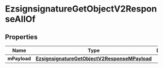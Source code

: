 

# EzsignsignatureGetObjectV2ResponseAllOf


## Properties

| Name | Type | Description | Notes |
|------------ | ------------- | ------------- | -------------|
|**mPayload** | [**EzsignsignatureGetObjectV2ResponseMPayload**](EzsignsignatureGetObjectV2ResponseMPayload.md) |  |  |



